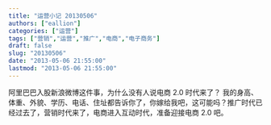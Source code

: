 ```yaml
---
title: "运营小记 20130506"
authors: ["eallion"]
categories: ["运营"]
tags: ["营销","运营","推广","电商","电子商务"]
draft: false
slug: "20130506"
date: "2013-05-06 21:55:00"
lastmod: "2013-05-06 21:55:00"
---
```


阿里巴巴入股新浪微博这件事，为什么没有人说电商 2.0 时代来了？
我的身高、体重、外貌、学历、电话、住址都告诉你了，你嫁给我吧，这可能吗？推广时代已经过去了，营销时代来了，电商进入互动时代，准备迎接电商 2.0 吧。
